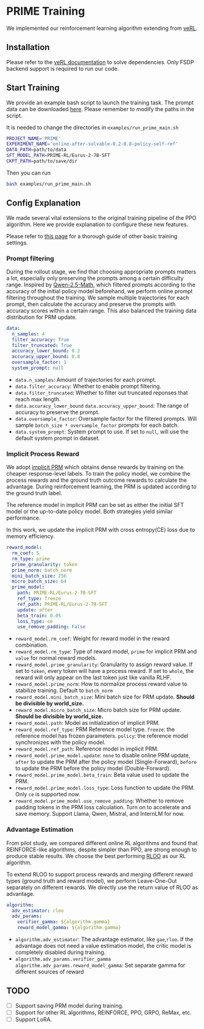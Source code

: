 # PRIME Training

We implemented our reinforcement learning algorithm extending from [veRL](https://github.com/volcengine/verl). 

## Installation 
Please refer to the [veRL documentation](https://verl.readthedocs.io/en/latest/start/install.html) to solve dependencies. Only FSDP backend support is required to run our code. 

## Start Training
We provide an example bash script to launch the training task. The prompt data can be downloaded [here](https://huggingface.co/datasets/PRIME-RL/Eurus-2-RL-Data). Please remember to modify the paths in the script. 

It is needed to change the directories in `examples/run_prime_main.sh`

```bash
PROJECT_NAME='PRIME'
EXPERIMENT_NAME='online-after-solvable-0.2-0.8-policy-self-ref'
DATA_PATH=path/to/data
SFT_MODEL_PATH=PRIME-RL/Eurus-2-7B-SFT
CKPT_PATH=path/to/save/dir
```
Then you can run
```bash
bash examples/run_prime_main.sh
```

## Config Explanation
We made several vital extensions to the original training pipeline of the PPO algorithm. Here we provide explanation to configure these new features. 

Please refer to [this page](https://verl.readthedocs.io/en/latest/examples/config.html) for a thorough guide of other basic training settings. 

### Prompt filtering
During the rollout stage, we find that choosing appropriate prompts matters a lot, especially only preserving the prompts among a certain difficulty range. Inspired by [Qwen-2.5-Math](https://arxiv.org/abs/2409.12122), which filtered prompts according to the accuracy of the initial policy model beforehand, we perform online prompt filtering throughout the training. We sample multiple trajectories for each prompt, then calculate the accuracy and preserve the prompts with accuracy scores within a certain range. This also balanced the training data distribution for PRM update. 

```yaml
data:
  n_samples: 4 
  filter_accuracy: True
  filter_truncated: True
  accuracy_lower_bound: 0.2
  accuracy_upper_bound: 0.8
  oversample_factor: 1
  system_prompt: null
```
- ``data.n_samples``: Amount of trajectories for each prompt.
- ``data.filter_accuracy``: Whether to enable prompt filtering. 
- ``data.filter_truncated``: Whether to filter out truncated reponses that reach max length.
- ``data.accuracy_lower_bound`` ``data.accuracy_upper_bound``: The range of accuracy to preserve the prompt.
- ``data.oversample_factor``: Oversample factor for the filtered prompts. Will sample ``batch_size * oversample_factor`` prompts for each batch.
- ``data.system_prompt``: System prompt to use. If set to ``null``, will use the default system prompt in dataset.


### Implicit Process Reward
We adopt [implicit PRM](https://arxiv.org/abs/2412.01981) which obtains dense rewards by training on the cheaper response-level labels. To train the policy model, we combine the process rewards and the ground truth outcome rewards to calculate the advantage. During reinforcement learning, the PRM is updated according to the ground truth label. 

The reference model in implicit PRM can be set as either the initial SFT model or the up-to-date policy model. Both strategies yield similar performance. 

In this work, we update the implicit PRM with cross entropy(CE) loss due to memory efficiency.
```yaml
reward_model:
  rm_coef: 5
  rm_type: prime
  prime_granularity: token
  prime_norm: batch_norm
  mini_batch_size: 256
  micro_batch_size: 64
  prime_model:
    path: PRIME-RL/Eurus-2-7B-SFT
    ref_type: freeze
    ref_path: PRIME-RL/Eurus-2-7B-SFT
    update: after
    beta_train: 0.05
    loss_type: ce
    use_remove_padding: False
```
- ``reward_model.rm_coef``: Weight for reward model in the reward combination. 
- ``reward_model.rm_type``: Type of reward model, ``prime`` for implicit PRM and ``value`` for normal reward models. 
- ``reward_model.prime_granularity``: Granularity to assign reward value. If set to ``token``, every token will have a process reward. If set to ``whole``, the reward will only appear on the last token just like vanilla RLHF. 
- ``reward_model.prime_norm``: How to normalize process reward value to stabilize training. Default to ``batch_norm``
- ``reward_model.mini_batch_size``: Mini batch size for PRM update. **Should be divisible by world_size.**
- ``reward_model.micro_batch_size``: Micro batch size for PRM update. **Should be divisible by world_size.**
- ``reward_model.path``: Model as initialization of implicit PRM. 
- ``reward_model.ref_type``: PRM Reference model type. ``freeze``: the reference model has frozen parameters. ``policy``: the reference model synchronizes with the policy model. 
- ``reward_model.ref_path``: Reference model in implicit PRM. 
- ``reward_model.prime_model.update``: ``none`` to disable online PRM update, ``after`` to update the PRM after the policy model (Single-Forward), ``before`` to update the PRM before the policy model (Double-Forward). 
- ``reward_model.prime_model.beta_train``: Beta value used to update the PRM. 
- ``reward_model.prime_model.loss_type``: Loss function to update the PRM. Only ``ce`` is supported now.
- ``reward_model.prime_model.use_remove_padding``: Whether to remove padding tokens in the PRM loss calculation. Turn on to accelerate and save memory. Support Llama, Qwen, Mistral, and InternLM for now.

### Advantage Estimation
From pilot study, we compared different online RL algorithms and found that REINFORCE-like algorithms, despite simpler than PPO, are strong enough to produce stable results. We choose the best performing [RLOO](https://arxiv.org/abs/2402.14740) as our RL algorithm. 

To extend RLOO to support process rewards and merging different reward types (ground truth and reward model), we perform Leave-One-Out separately on different rewards. We directly use the return value of RLOO as advantage. 
```yaml
algorithm:
  adv_estimator: rloo
  adv_params:
    verifier_gamma: ${algorithm.gamma}
    reward_model_gamma: ${algorithm.gamma}
```
- ``algorithm.adv_estimator``: The advantage estimator, like ``gae``,``rloo``. If the advantage does not need a value estimation model, the critic model is completely disabled during training. 
- ``algorithm.adv_params.verifier_gamma`` ``algorithm.adv_params.reward_model_gamma``: Set separate gamma for different sources of reward

## TODO
- [ ] Support saving PRM model during training.
- [ ] Support for other RL algorithms, REINFORCE, PPO, GRPO, ReMax, etc.
- [ ] Support LoRA.
